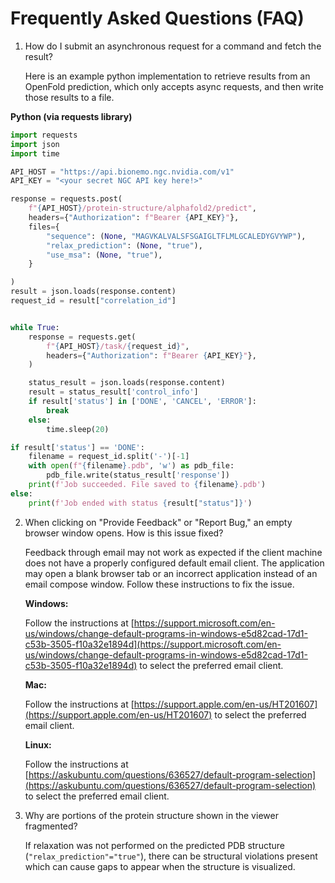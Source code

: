 # Frequently Asked Questions (FAQ)

1. How do I submit an asynchronous request for a command and fetch the result?

    Here is an example python implementation to retrieve results from an OpenFold prediction, which only accepts async requests, and then write those results to a file.

**Python (via requests library)**

```python
import requests
import json
import time

API_HOST = "https://api.bionemo.ngc.nvidia.com/v1"
API_KEY = "<your secret NGC API key here!>"

response = requests.post(
    f"{API_HOST}/protein-structure/alphafold2/predict",
    headers={"Authorization": f"Bearer {API_KEY}"},
    files={
        "sequence": (None, "MAGVKALVALSFSGAIGLTFLMLGCALEDYGVYWP"),
        "relax_prediction": (None, "true"),
        "use_msa": (None, "true"),
    }

)
result = json.loads(response.content)
request_id = result["correlation_id"]


while True:
    response = requests.get(
        f"{API_HOST}/task/{request_id}",
        headers={"Authorization": f"Bearer {API_KEY}"},
    )

    status_result = json.loads(response.content)
    result = status_result['control_info']
    if result['status'] in ['DONE', 'CANCEL', 'ERROR']:
        break
    else:
        time.sleep(20)

if result['status'] == 'DONE':
    filename = request_id.split('-')[-1]
    with open(f"{filename}.pdb", 'w') as pdb_file:
        pdb_file.write(status_result['response'])
    print(f'Job succeeded. File saved to {filename}.pdb')
else:
    print(f'Job ended with status {result["status"]}')
```

2. When clicking on "Provide Feedback" or "Report Bug," an empty browser window opens. How is this issue fixed?

    Feedback through email may not work as expected if the client machine does not have a properly configured default email client. The application may open a blank browser tab or an incorrect application instead of an email compose window. Follow these instructions to fix the issue.

    **Windows:**

    Follow the instructions at [https://support.microsoft.com/en-us/windows/change-default-programs-in-windows-e5d82cad-17d1-c53b-3505-f10a32e1894d](https://support.microsoft.com/en-us/windows/change-default-programs-in-windows-e5d82cad-17d1-c53b-3505-f10a32e1894d) to select the preferred email client.

    **Mac:**

    Follow the instructions at
    [https://support.apple.com/en-us/HT201607](https://support.apple.com/en-us/HT201607) to select the preferred email client.

    **Linux:**

    Follow the instructions at [https://askubuntu.com/questions/636527/default-program-selection](https://askubuntu.com/questions/636527/default-program-selection) to select the preferred email client.


3. Why are portions of the protein structure shown in the viewer fragmented?

    If relaxation was not performed on the predicted PDB structure (`"relax_prediction"="true"`), there can be structural violations present which can cause gaps to appear when the structure is visualized.
